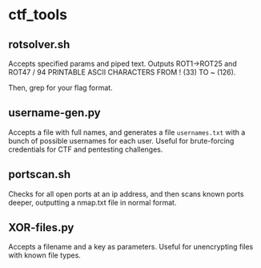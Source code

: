 # ctf_tools

## rotsolver.sh
Accepts specified params and piped text. Outputs ROT1->ROT25 and ROT47 / 94 PRINTABLE ASCII CHARACTERS FROM ! (33) TO ~ (126).

Then, grep for your flag format.

## username-gen.py
Accepts a file with full names, and generates a file `usernames.txt` with a bunch of possible usernames for each user. Useful for brute-forcing credentials for CTF and pentesting challenges.

## portscan.sh
Checks for all open ports at an ip address, and then scans known ports deeper, outputting a nmap.txt file in normal format.

## XOR-files.py
Accepts a filename and a key as parameters. Useful for unencrypting files with known file types.
